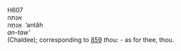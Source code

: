 H607  
אנתּה  
אַנתָּּה ‎ ‘antâh  
*an-taw‘*  
(Chaldee); corresponding to [859](h0859) *thou: -* as for thee, thou.  
